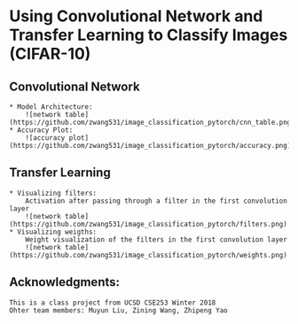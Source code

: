 # Using Convolutional Network and Transfer Learning to Classify Images (CIFAR-10)
## Convolutional Network 
	* Model Architecture:
		![network table](https://github.com/zwang531/image_classification_pytorch/cnn_table.png)
	* Accuracy Plot:
		![accuracy plot](https://github.com/zwang531/image_classification_pytorch/accuracy.png)
## Transfer Learning
	* Visualizing filters:
		Activation after passing through a filter in the first convolution layer
		![network table](https://github.com/zwang531/image_classification_pytorch/filters.png)
	* Visualizing weigths:
		Weight visualization of the filters in the first convolution layer
		![network table](https://github.com/zwang531/image_classification_pytorch/weights.png)
## Acknowledgments:
	This is a class project from UCSD CSE253 Winter 2018
	Ohter team members: Muyun Liu, Zining Wang, Zhipeng Yao
